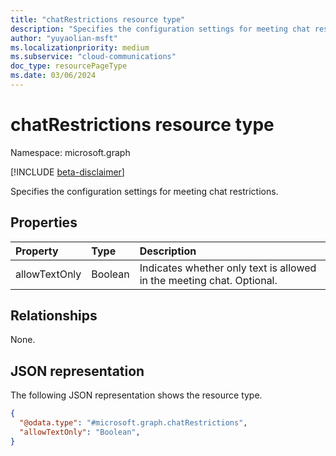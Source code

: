```yaml
---
title: "chatRestrictions resource type"
description: "Specifies the configuration settings for meeting chat restrictions."
author: "yuyaolian-msft"
ms.localizationpriority: medium
ms.subservice: "cloud-communications"
doc_type: resourcePageType
ms.date: 03/06/2024
---
```


# chatRestrictions resource type

Namespace: microsoft.graph

[!INCLUDE [beta-disclaimer](../../includes/beta-disclaimer.md)]

Specifies the configuration settings for meeting chat restrictions.

## Properties

| Property            | Type      | Description                                   |
|:--------------------|:----------|:----------------------------------------------|
| allowTextOnly  | Boolean   | Indicates whether only text is allowed in the meeting chat. Optional. |

## Relationships
None.

## JSON representation

The following JSON representation shows the resource type.
<!-- {
  "blockType": "resource",
  "@odata.type": "microsoft.graph.chatRestrictions"
}
-->

``` json
{
  "@odata.type": "#microsoft.graph.chatRestrictions",
  "allowTextOnly": "Boolean",
}
```
